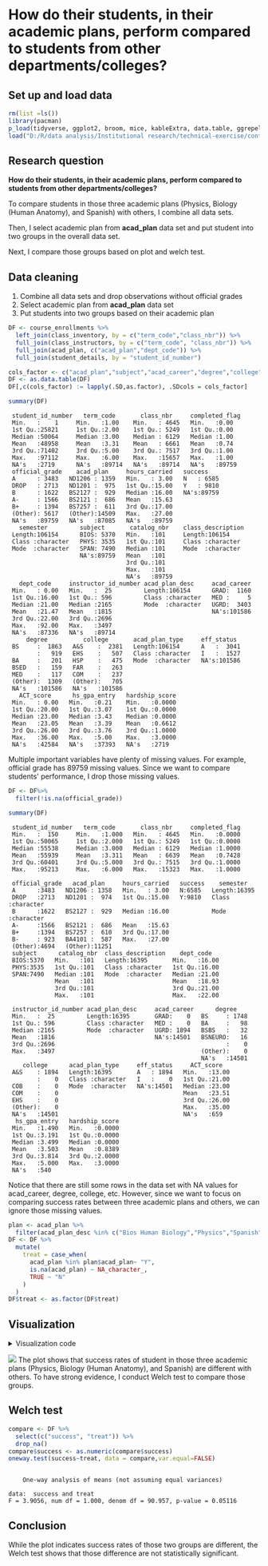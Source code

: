 # How do their students, in their academic plans, perform compared to students from other departments/colleges?

## Set up and load data




```r
rm(list =ls())
library(pacman)
p_load(tidyverse, ggplot2, broom, mice, kableExtra, data.table, ggrepel)
load("D:/R/data analysis/Institutional research/technical-exercise/content/docs/questions/data_230214_1659.Rdata")
```

## Research question
**How do their students, in their academic plans, perform compared to students from other departments/colleges?**

To compare students in those three academic plans (Physics, Biology (Human Anatomy), and Spanish) with others, I combine all data sets.

Then, I select academic plan from **acad_plan** data set and put student into two groups in the overall data set. 

Next, I compare those groups based on plot and welch test.


## Data cleaning
1. Combine all data sets and drop observations without official grades
2. Select academic plan from **acad_plan** data set
3. Put students into two groups based on their academic plan

```r
DF <- course_enrollments %>% 
  left_join(class_inventory, by = c("term_code","class_nbr")) %>%
  full_join(class_instructors, by = c("term_code", "class_nbr")) %>%
  full_join(acad_plan, c("acad_plan","dept_code")) %>%
  full_join(student_details, by = "student_id_number")
```


```r
cols_factor <- c("acad_plan","subject","acad_career","degree","college","eff_status","official_grade")
DF <- as.data.table(DF)
DF[,c(cols_factor) := lapply(.SD,as.factor), .SDcols = cols_factor]
```


```r
summary(DF)
```

```
 student_id_number   term_code       class_nbr     completed_flag 
 Min.   :    1     Min.   :1.00    Min.   : 4645   Min.   :0.00   
 1st Qu.:25821     1st Qu.:2.00    1st Qu.: 5249   1st Qu.:0.00   
 Median :50064     Median :3.00    Median : 6129   Median :1.00   
 Mean   :48958     Mean   :3.31    Mean   : 6661   Mean   :0.74   
 3rd Qu.:71402     3rd Qu.:5.00    3rd Qu.: 7517   3rd Qu.:1.00   
 Max.   :97112     Max.   :6.00    Max.   :15657   Max.   :1.00   
 NA's   :2719      NA's   :89714   NA's   :89714   NA's   :89759  
 official_grade    acad_plan     hours_carried   success     
 A      : 3483   ND1206 : 1359   Min.   : 3.00   N   : 6585  
 DROP   : 2713   ND1201 :  975   1st Qu.:15.00   Y   : 9810  
 B      : 1622   BS2127 :  929   Median :16.00   NA's:89759  
 A-     : 1566   BS2121 :  686   Mean   :15.63               
 B+     : 1394   BS7257 :  611   3rd Qu.:17.00               
 (Other): 5617   (Other):14509   Max.   :27.00               
 NA's   :89759   NA's   :87085   NA's   :89759               
   semester         subject       catalog_nbr    class_description 
 Length:106154      BIOS: 5370   Min.   :101     Length:106154     
 Class :character   PHYS: 3535   1st Qu.:101     Class :character  
 Mode  :character   SPAN: 7490   Median :101     Mode  :character  
                    NA's:89759   Mean   :101                       
                                 3rd Qu.:101                       
                                 Max.   :101                       
                                 NA's   :89759                     
   dept_code     instructor_id_number acad_plan_desc     acad_career  
 Min.   : 0.00   Min.   :  25         Length:106154      GRAD:  1160  
 1st Qu.:16.00   1st Qu.: 596         Class :character   MED :     5  
 Median :21.00   Median :2165         Mode  :character   UGRD:  3403  
 Mean   :21.47   Mean   :1815                            NA's:101586  
 3rd Qu.:22.00   3rd Qu.:2696                                         
 Max.   :92.00   Max.   :3497                                         
 NA's   :87336   NA's   :89714                                        
     degree          college       acad_plan_type     eff_status   
 BS     :  1863   A&S    :  2381   Length:106154      A   :  3041  
        :   919   EHS    :   507   Class :character   I   :  1527  
 BA     :   201   HSP    :   475   Mode  :character   NA's:101586  
 BSED   :   159   FAR    :   263                                   
 MED    :   117   COM    :   237                                   
 (Other):  1309   (Other):   705                                   
 NA's   :101586   NA's   :101586                                   
   ACT_score      hs_gpa_entry   hardship_score  
 Min.   : 0.00   Min.   :0.21    Min.   :0.0000  
 1st Qu.:20.00   1st Qu.:3.07    1st Qu.:0.0000  
 Median :23.00   Median :3.43    Median :0.0000  
 Mean   :23.05   Mean   :3.39    Mean   :0.6612  
 3rd Qu.:26.00   3rd Qu.:3.76    3rd Qu.:1.0000  
 Max.   :36.00   Max.   :5.00    Max.   :3.0000  
 NA's   :42584   NA's   :37393   NA's   :2719    
```
Multiple important variables have plenty of missing values. For example, official grade has 89759 missing values. Since we want to compare students' performance, I drop those missing values.


```r
DF <- DF%>%
  filter(!is.na(official_grade)) 

summary(DF)
```

```
 student_id_number   term_code       class_nbr     completed_flag  
 Min.   :  150     Min.   :1.000   Min.   : 4645   Min.   :0.0000  
 1st Qu.:50065     1st Qu.:2.000   1st Qu.: 5249   1st Qu.:0.0000  
 Median :55538     Median :3.000   Median : 6129   Median :1.0000  
 Mean   :55939     Mean   :3.311   Mean   : 6639   Mean   :0.7428  
 3rd Qu.:60401     3rd Qu.:5.000   3rd Qu.: 7515   3rd Qu.:1.0000  
 Max.   :95213     Max.   :6.000   Max.   :15323   Max.   :1.0000  
                                                                   
 official_grade   acad_plan     hours_carried   success    semester        
 A      :3483   ND1206 : 1358   Min.   : 3.00   N:6585   Length:16395      
 DROP   :2713   ND1201 :  974   1st Qu.:15.00   Y:9810   Class :character  
 B      :1622   BS2127 :  929   Median :16.00            Mode  :character  
 A-     :1566   BS2121 :  686   Mean   :15.63                              
 B+     :1394   BS7257 :  610   3rd Qu.:17.00                              
 B-     : 923   BA4101 :  587   Max.   :27.00                              
 (Other):4694   (Other):11251                                              
 subject      catalog_nbr  class_description    dept_code    
 BIOS:5370   Min.   :101   Length:16395       Min.   :16.00  
 PHYS:3535   1st Qu.:101   Class :character   1st Qu.:16.00  
 SPAN:7490   Median :101   Mode  :character   Median :21.00  
             Mean   :101                      Mean   :18.93  
             3rd Qu.:101                      3rd Qu.:21.00  
             Max.   :101                      Max.   :22.00  
                                                             
 instructor_id_number acad_plan_desc     acad_career      degree     
 Min.   :  25         Length:16395       GRAD:    0   BS     : 1748  
 1st Qu.: 596         Class :character   MED :    0   BA     :   98  
 Median :2165         Mode  :character   UGRD: 1894   BSBS   :   32  
 Mean   :1816                            NA's:14501   BSNEURO:   16  
 3rd Qu.:2696                                                :    0  
 Max.   :3497                                         (Other):    0  
                                                      NA's   :14501  
    college      acad_plan_type     eff_status     ACT_score    
 A&S    : 1894   Length:16395       A   : 1894   Min.   :13.00  
        :    0   Class :character   I   :    0   1st Qu.:21.00  
 COB    :    0   Mode  :character   NA's:14501   Median :23.00  
 COM    :    0                                   Mean   :23.51  
 EHS    :    0                                   3rd Qu.:26.00  
 (Other):    0                                   Max.   :35.00  
 NA's   :14501                                   NA's   :659    
  hs_gpa_entry   hardship_score  
 Min.   :1.490   Min.   :0.0000  
 1st Qu.:3.191   1st Qu.:0.0000  
 Median :3.499   Median :0.0000  
 Mean   :3.503   Mean   :0.8389  
 3rd Qu.:3.814   3rd Qu.:2.0000  
 Max.   :5.000   Max.   :3.0000  
 NA's   :540                     
```
Notice that there are still some rows in the data set with NA values for acad_career, degree, college, etc. However, since we want to focus on comparing success rates between three academic plans and others, we can ignore those missing values.


```r
plan <- acad_plan %>% 
  filter(acad_plan_desc %in% c("Bios Human Biology","Physics","Spanish")) 
DF <- DF %>%
  mutate(
    treat = case_when(
      acad_plan %in% plan$acad_plan~ "Y",
      is.na(acad_plan) ~ NA_character_,
      TRUE ~ "N"
    )
  )
DF$treat <- as.factor(DF$treat)
```

## Visualization

<details><summary>Visualization code</summary>

```r
DF %>%
  select(c("treat","success")) %>%
  group_by(treat) %>%
  count(success) %>%
  mutate(percent = round(n/sum(n),3)) %>%
  filter(success == "Y") %>%
  ggplot(aes(x = treat, y = percent, fill = treat)) +
  geom_bar(width = 0.5, position = position_dodge(0.5), stat = "identity") +
  geom_text(aes(label = percent), size = 6, vjust = -.8) +
  scale_fill_manual(values = c("#56B4E9", "#E69F00")) +
  scale_x_discrete(
    limits =c("Y","N"),
    labels = c("Physics, Biology, and Spanish", "Others")) +
  labs(
    y = "Success rate",
    x = "Department",
    title = "Do students in Physics, Biology, and Spanish has higher success rate?"
  ) +
  theme_classic() +
  theme(
        legend.position = "none",
        axis.title.y = element_text(face = "bold", vjust = 0.9, size = 16),
        axis.title.x = element_text(face = "bold", vjust = 0.9, size = 16),
        axis.text = element_text(colour = "black", size = 14),
        plot.title = element_text(face = "bold", size = 20)
  ) 
```
</details>



![](/images/p3.png)
The plot shows that success rates of student in those three academic plans (Physics, Biology (Human Anatomy), and Spanish) are different with others. To have strong evidence, I conduct Welch test to compare those groups.

## Welch test


```r
compare <- DF %>%
  select(c("success", "treat")) %>%
  drop_na()
compare$success <- as.numeric(compare$success)
oneway.test(success~treat, data = compare,var.equal=FALSE)
```

```

	One-way analysis of means (not assuming equal variances)

data:  success and treat
F = 3.9056, num df = 1.000, denom df = 90.957, p-value = 0.05116
```

## Conclusion
While the plot indicates success rates of those two groups are different, the Welch test shows that those difference are not statistically significant.

